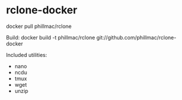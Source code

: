 # rclone-docker

docker pull phillmac/rclone

Build: docker build -t phillmac/rclone git://github.com/phillmac/rclone-docker

Included utilities: 
 * nano
 * ncdu
 * tmux
 * wget
 * unzip 
